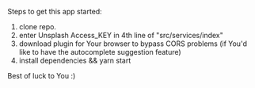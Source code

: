 Steps to get this app started:
1. clone repo.
2. enter Unsplash Access_KEY in 4th line of "src/services/index"
3. download plugin for Your browser to bypass CORS problems (if You'd like to have the autocomplete suggestion feature)
4. install dependencies && yarn start

Best of luck to You :)